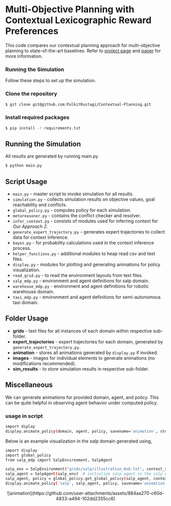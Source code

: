 # Multi-Objective Planning with Contextual Lexicographic Reward Preferences
This code compares our contextual planning approach for multi-objective planning to state-of-the-art baselines. Refer to [project page](https://pulkitrustagi.github.io/contextual-planning-project/) and [paper](https://pulkitrustagi.github.io/contextual-planning-project/) for more information.

### Running the Simulation
Follow these steps to set up the simulation.
### Clone the repository
```bash
$ git clone git@github.com:PulkitRustagi/Contextual-Planning.git
```
### Install required packages
```bash
$ pip install -r requirements.txt
```

## Running the Simulation
All results are generated by running main.py
```bash
$ python main.py
```

## Script Usage
- `main.py` - master script to invoke simulation for all results.
- `simulation.py` - collects simulation results on objective values, goal reachability and conflicts. 
- `global_policy.py` - computes policy for each simulation.
- `metareasoner.py` - contains the conflict checker and resolver.
- `infer_context.py` - consists of modules used for inferring context for *Our Approach 2*.
- `generate_expert_trajectory.py` - generates expert trajectories to collect data for context inference.
- `bayes.py` - for probability calculations used in the context inference process.
- `helper_functions.py` - additional modules to heap read csv and text files.
- `display.py` - modules for plotting and generating animations for policy visualization.
- `read_grid.py` - to read the environment layouts from text files.
- `salp_mdp.py` - environment and agent definitions for salp domain.
- `warehouse_mdp.py` - environment and agent definitions for robotic warehouse domain.
- `taxi_mdp.py` - environment and agent definitions for semi-autonomous taxi domain.

## Folder Usage
- **grids** - text files for all instances of each domain within respective sub-folder.
- **expert_trajectories** - expert trajectories for each domain, generated by `generate_expert_trajectory.py`.
- **animation** -  stores all animations generated by `display.py` if invoked.
- **images** -  images for individual elements to generate animations (no modifications recommended).
- **sim_results** -  to store simulation results in respective sub-folder.

## Miscellaneous
We can generate animations for provided domain, agent, and policy. This can be quite helpful in observing agent behavior under computed policy.
### usage in script
```bash
import diplay
display.animate_policy(domain, agent, policy, savename='animation', stochastic_transition=True)
```
Below is an example visualization in the *salp* domain generated using,
```bash
import display
import global_policy
from salp_mdp import SalpEnvironment, SalpAgent

salp_env = SalpEnvironment("grids/salp/illustration_6x6.txt", context_sim=0)  # for 'Task Only' baseline
salp_agent = SalpAgent(salp_env)  # initialize salp agent in the salp_env environment
salp_agent, policy = global_policy.get_global_policy(salp_agent, context_sim=0)  # compute policy for context_sim = 0 (task only) 
display.animate_policy('salp', salp_agent, policy, savename='animation', stochastic_transition=True)
```
<p align="center">![animation](https://github.com/user-attachments/assets/884aa270-c60d-4833-a494-102dd2355cc6)</p>

